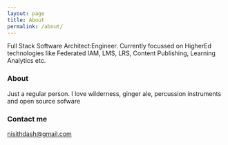 ```yaml
---
layout: page
title: About
permalink: /about/
---
```


Full Stack Software Architect:Engineer. Currently focussed on HigherEd technologies like Federated IAM, LMS, LRS, Content Publishing, Learning Analytics etc.

### About

Just a regular person. I love wilderness, ginger ale, percussion instruments and open source sofware

### Contact me

[nisithdash@gmail.com](mailto:nisithdash@gmail.com)
